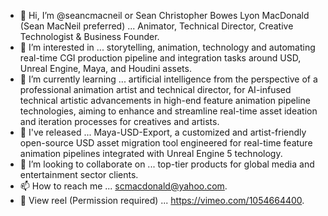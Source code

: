 - 👋 Hi, I’m @seancmacneil or Sean Christopher Bowes Lyon MacDonald (Sean MacNeil preferred) ... Animator, Technical Director, Creative Technologist & Business Founder.
- 👀 I’m interested in ... storytelling, animation, technology and automating real-time CGI production pipeline and integration tasks around USD, Unreal Engine, Maya, and Houdini assets.
- 🌱 I’m currently learning ... artificial intelligence from the perspective of a professional animation artist and technical director, for AI-infused technical artistic advancements in high-end feature animation pipeline technologies, aiming to enhance and streamline real-time asset ideation and iteration processes for creatives and artists.
- 🎉 I've released ... Maya-USD-Export, a customized and artist-friendly open-source USD asset migration tool engineered for real-time feature animation pipelines integrated with Unreal Engine 5 technology.
- 💞️ I’m looking to collaborate on ... top-tier products for global media and entertainment sector clients.
- 📫 How to reach me ... scmacdonald@yahoo.com.
- 🎥 View reel (Permission required) ... https://vimeo.com/1054664400.
<!---
seancmacneil/seancmacneil is a ✨ special ✨ repository because its `README.md` (this file) appears on your GitHub profile.
You can click the Preview link to take a look at your changes.
--->
